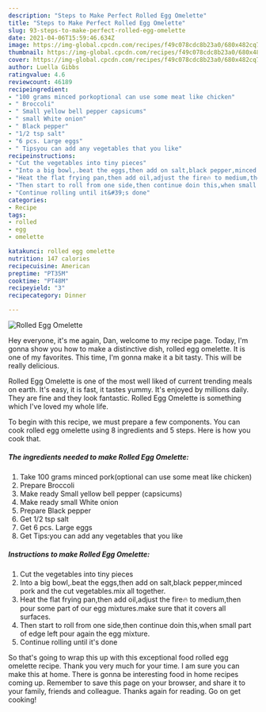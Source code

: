 ```yaml
---
description: "Steps to Make Perfect Rolled Egg Omelette"
title: "Steps to Make Perfect Rolled Egg Omelette"
slug: 93-steps-to-make-perfect-rolled-egg-omelette
date: 2021-04-06T15:59:46.634Z
image: https://img-global.cpcdn.com/recipes/f49c078cdc8b23a0/680x482cq70/rolled-egg-omelette-recipe-main-photo.jpg
thumbnail: https://img-global.cpcdn.com/recipes/f49c078cdc8b23a0/680x482cq70/rolled-egg-omelette-recipe-main-photo.jpg
cover: https://img-global.cpcdn.com/recipes/f49c078cdc8b23a0/680x482cq70/rolled-egg-omelette-recipe-main-photo.jpg
author: Luella Gibbs
ratingvalue: 4.6
reviewcount: 46189
recipeingredient:
- "100 grams minced porkoptional can use some meat like chicken"
- " Broccoli"
- " Small yellow bell pepper capsicums"
- " small White onion"
- " Black pepper"
- "1/2 tsp salt"
- "6 pcs. Large eggs"
- " Tipsyou can add any vegetables that you like"
recipeinstructions:
- "Cut the vegetables into tiny pieces"
- "Into a big bowl,.beat the eggs,then add on salt,black pepper,minced pork and the cut vegetables.mix all together."
- "Heat the flat frying pan,then add oil,adjust the fire🔥 to medium,then pour some part of our egg mixtures.make sure that it covers all surfaces."
- "Then start to roll from one side,then continue doin this,when small part of edge left pour again the egg mixture."
- "Continue rolling until it&#39;s done"
categories:
- Recipe
tags:
- rolled
- egg
- omelette

katakunci: rolled egg omelette 
nutrition: 147 calories
recipecuisine: American
preptime: "PT35M"
cooktime: "PT48M"
recipeyield: "3"
recipecategory: Dinner

---
```



![Rolled Egg Omelette](https://img-global.cpcdn.com/recipes/f49c078cdc8b23a0/680x482cq70/rolled-egg-omelette-recipe-main-photo.jpg)

Hey everyone, it's me again, Dan, welcome to my recipe page. Today, I'm gonna show you how to make a distinctive dish, rolled egg omelette. It is one of my favorites. This time, I'm gonna make it a bit tasty. This will be really delicious.

Rolled Egg Omelette is one of the most well liked of current trending meals on earth. It's easy, it is fast, it tastes yummy. It's enjoyed by millions daily. They are fine and they look fantastic. Rolled Egg Omelette is something which I've loved my whole life.




To begin with this recipe, we must prepare a few components. You can cook rolled egg omelette using 8 ingredients and 5 steps. Here is how you cook that.

<!--inarticleads1-->

##### The ingredients needed to make Rolled Egg Omelette:

1. Take 100 grams minced pork(optional can use some meat like chicken)
1. Prepare  Broccoli
1. Make ready  Small yellow bell pepper (capsicums)
1. Make ready  small White onion
1. Prepare  Black pepper
1. Get 1/2 tsp salt
1. Get 6 pcs. Large eggs
1. Get  Tips:you can add any vegetables that you like




<!--inarticleads2-->

##### Instructions to make Rolled Egg Omelette:

1. Cut the vegetables into tiny pieces
1. Into a big bowl,.beat the eggs,then add on salt,black pepper,minced pork and the cut vegetables.mix all together.
1. Heat the flat frying pan,then add oil,adjust the fire🔥 to medium,then pour some part of our egg mixtures.make sure that it covers all surfaces.
1. Then start to roll from one side,then continue doin this,when small part of edge left pour again the egg mixture.
1. Continue rolling until it&#39;s done




So that's going to wrap this up with this exceptional food rolled egg omelette recipe. Thank you very much for your time. I am sure you can make this at home. There is gonna be interesting food in home recipes coming up. Remember to save this page on your browser, and share it to your family, friends and colleague. Thanks again for reading. Go on get cooking!
